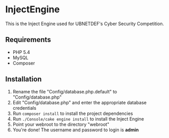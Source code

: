 InjectEngine
========

This is the Inject Engine used for UBNETDEF's Cyber Security Competition.

## Requirements

* PHP 5.4
* MySQL
* Composer

## Installation

1. Rename the file "Config/database.php.default" to "Config/database.php"
2. Edit "Config/database.php" and enter the appropriate database credentials
3. Run ```composer install``` to install the project dependencies
4. Run ```./Console/cake engine install``` to install the Inject Engine
5. Point your webroot to the directory "webroot"
6. You're done! The username and password to login is __admin__
